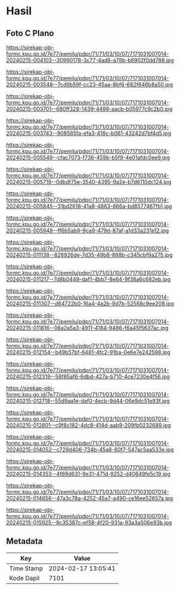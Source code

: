 # Hasil

## Foto C Plano

https://sirekap-obj-formc.kpu.go.id/7e77/pemilu/pdpr/71/71/03/10/07/7171031007014-20240215-004103--30990178-3c77-4ad8-a78b-b6902f0dd788.jpg

https://sirekap-obj-formc.kpu.go.id/7e77/pemilu/pdpr/71/71/03/10/07/7171031007014-20240215-003548--7cd9b59f-cc23-45aa-8bf6-682f646b8a50.jpg

https://sirekap-obj-formc.kpu.go.id/7e77/pemilu/pdpr/71/71/03/10/07/7171031007014-20240215-003701--680ff328-1439-4498-aacb-b05977c9c2b0.jpg

https://sirekap-obj-formc.kpu.go.id/7e77/pemilu/pdpr/71/71/03/10/07/7171031007014-20240215-003743--908585fa-efa3-416c-b061-43242d7bf4d5.jpg

https://sirekap-obj-formc.kpu.go.id/7e77/pemilu/pdpr/71/71/03/10/07/7171031007014-20240215-005549--cfac7073-f736-459b-b5f9-4e01afdc0ee9.jpg

https://sirekap-obj-formc.kpu.go.id/7e77/pemilu/pdpr/71/71/03/10/07/7171031007014-20240215-005718--0dbdf75e-3540-4395-9a2e-b7d6110dc124.jpg

https://sirekap-obj-formc.kpu.go.id/7e77/pemilu/pdpr/71/71/03/10/07/7171031007014-20240215-005845--31bd2618-41a8-4863-866a-bd8577467fb1.jpg

https://sirekap-obj-formc.kpu.go.id/7e77/pemilu/pdpr/71/71/03/10/07/7171031007014-20240215-005948--ff6b5ab9-9ca9-479d-87af-a1d33a231e12.jpg

https://sirekap-obj-formc.kpu.go.id/7e77/pemilu/pdpr/71/71/03/10/07/7171031007014-20240215-011138--828926de-7d35-49b8-888b-c345cbf9a275.jpg

https://sirekap-obj-formc.kpu.go.id/7e77/pemilu/pdpr/71/71/03/10/07/7171031007014-20240215-011217--7d8b0449-daf1-4bb7-8e64-9f38a6c682eb.jpg

https://sirekap-obj-formc.kpu.go.id/7e77/pemilu/pdpr/71/71/03/10/07/7171031007014-20240215-011307--d64722b0-16a4-4a2b-9d7b-52568c9ee208.jpg

https://sirekap-obj-formc.kpu.go.id/7e77/pemilu/pdpr/71/71/03/10/07/7171031007014-20240215-011816--06a2a5a3-4911-4184-9486-f6a45f5637ac.jpg

https://sirekap-obj-formc.kpu.go.id/7e77/pemilu/pdpr/71/71/03/10/07/7171031007014-20240215-012154--b49b57bf-6481-4fc2-91ba-0e6e7e242598.jpg

https://sirekap-obj-formc.kpu.go.id/7e77/pemilu/pdpr/71/71/03/10/07/7171031007014-20240215-012319--58f85af6-6dbd-427a-b710-4ce7230e4f56.jpg

https://sirekap-obj-formc.kpu.go.id/7e77/pemilu/pdpr/71/71/03/10/07/7171031007014-20240215-012718--55d9aa1e-daf0-4ecb-9d44-06e9dc51e93f.jpg

https://sirekap-obj-formc.kpu.go.id/7e77/pemilu/pdpr/71/71/03/10/07/7171031007014-20240215-012801--c9f8c182-4dc8-414d-aab9-209fb0232689.jpg

https://sirekap-obj-formc.kpu.go.id/7e77/pemilu/pdpr/71/71/03/10/07/7171031007014-20240215-014052--c729d406-734b-45a8-80f7-547ac5aa533e.jpg

https://sirekap-obj-formc.kpu.go.id/7e77/pemilu/pdpr/71/71/03/10/07/7171031007014-20240215-014353--4f69d631-9e31-471d-9252-d40649fe5c19.jpg

https://sirekap-obj-formc.kpu.go.id/7e77/pemilu/pdpr/71/71/03/10/07/7171031007014-20240215-014656--47a3c78a-4252-45a7-a490-ce16ee52657a.jpg

https://sirekap-obj-formc.kpu.go.id/7e77/pemilu/pdpr/71/71/03/10/07/7171031007014-20240215-015925--9c35387c-ef58-4f20-931a-93a3a506e93b.jpg


## Metadata

| Key        | Value               |
| ---------- | ------------------- |
| Time Stamp | 2024-02-17 13:05:41 |
| Kode Dapil | 7101                |



